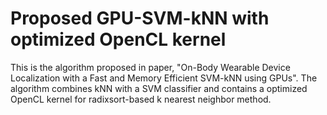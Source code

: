 # Proposed GPU-SVM-kNN with optimized OpenCL kernel

This is the algorithm proposed in paper, "On-Body Wearable Device Localization with a Fast and Memory Efficient SVM-kNN using GPUs".
The algorithm combines kNN with a SVM classifier and contains a optimized OpenCL kernel for radixsort-based k nearest neighbor method.
